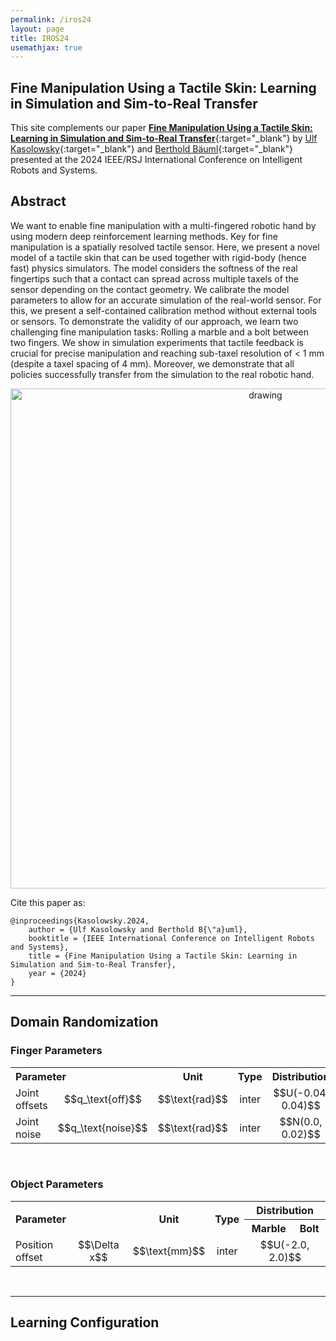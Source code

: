 ```yaml
---
permalink: /iros24
layout: page
title: IROS24
usemathjax: true
---
```

## Fine Manipulation Using a Tactile Skin: Learning in Simulation and Sim-to-Real Transfer

This site complements our paper [**Fine Manipulation Using a Tactile Skin: Learning in Simulation and Sim-to-Real Transfer**](){:target="_blank"} by
[Ulf Kasolowsky](https://www.linkedin.com/in/kasolowsky/){:target="_blank"} and [Berthold Bäuml](https://scholar.google.com/citations?hl=en&user=fjvpDsEAAAAJ){:target="_blank"} presented at the 2024 IEEE/RSJ International Conference on Intelligent Robots and Systems.

## Abstract

We want to enable fine manipulation with a multi-fingered robotic hand by using modern deep reinforcement learning methods. 
Key for fine manipulation is a spatially resolved tactile sensor.
Here, we present a novel model of a tactile skin that can be used together with rigid-body (hence fast) physics simulators. 
The model considers the softness of the real fingertips such that a contact can spread across multiple taxels of the sensor depending on the contact geometry. 
We calibrate the model parameters to allow for an accurate simulation of the real-world sensor. 
For this, we present a self-contained calibration method without external tools or sensors.
To demonstrate the validity of our approach, we learn two challenging fine manipulation tasks: Rolling a marble and a bolt between two fingers. 
We show in simulation experiments that tactile feedback is crucial for precise manipulation and reaching sub-taxel resolution of < 1 mm (despite a taxel spacing of 4 mm). 
Moreover, we demonstrate that all policies successfully transfer from the simulation to the real robotic hand.
<p align="center">
<img src="/skin/assets/imgs/iros24/front.png" alt="drawing" width="800"/>
</p>

Cite this paper as:

    @inproceedings{Kasolowsky.2024,
        author = {Ulf Kasolowsky and Berthold B{\"a}uml},
        booktitle = {IEEE International Conference on Intelligent Robots and Systems},
        title = {Fine Manipulation Using a Tactile Skin: Learning in Simulation and Sim-to-Real Transfer},
        year = {2024}
    }
    
---

## Domain Randomization

### Finger Parameters

<table>
    <tr>
        <th colspan="2" align="left"> Parameter </th>
        <th align="center"> Unit </th>
        <th align="center"> Type </th>
        <th align="center"> Distribution </th>
    </tr>
    <tr>
        <td align="left"> Joint offsets </td> 
        <td align="center"> $$q_\text{off}$$ </td>
        <td align="center"> $$\text{rad}$$ </td>
        <td align="center"> inter </td>
        <td align="center"> $$U(-0.04, 0.04)$$ </td>
    </tr>
    <tr>
        <td align="left"> Joint noise </td> 
        <td align="center"> $$q_\text{noise}$$ </td>
        <td align="center"> $$\text{rad}$$ </td>
        <td align="center"> inter </td>
        <td align="center"> $$N(0.0, 0.02)$$ </td>
    </tr>
</table>​

### Object Parameters

<table>
    <tr>
        <th rowspan="2" colspan="2" align="left"> Parameter </th>
        <th rowspan="2" align="center"> Unit </th>
        <th rowspan="2" align="center"> Type </th>
        <th colspan="2" align="center"> Distribution </th>
    </tr>
    <tr>
        <th align="center"> Marble </th>
        <th align="center"> Bolt </th>
    </tr>
    <tr>
        <td align="left"> Position offset </td> 
        <td align="center"> $$\Delta x$$ </td>
        <td align="center"> $$\text{mm}$$ </td>
        <td align="center"> inter </td>
        <td colspan="2" align="center"> $$U(-2.0, 2.0)$$ </td>
    </tr>
</table>​

---

## Learning Configuration
